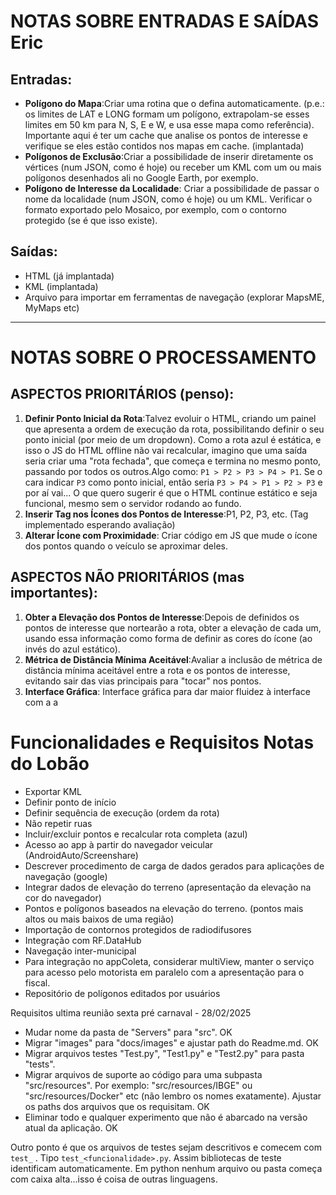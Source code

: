 # NOTAS SOBRE ENTRADAS E SAÍDAS Eric

## Entradas:

- **Polígono do Mapa**:Criar uma rotina que o defina automaticamente. (p.e.: os limites de LAT e LONG formam um polígono, extrapolam-se esses limites em 50 km para N, S, E e W, e usa esse mapa como referência). Importante aqui é ter um cache que analise os pontos de interesse e verifique se eles estão contidos nos mapas em cache. (implantada)
- **Polígonos de Exclusão**:Criar a possibilidade de inserir diretamente os vértices (num JSON, como é hoje) ou receber um KML com um ou mais polígonos desenhados ali no Google Earth, por exemplo.
- **Polígono de Interesse da Localidade**:
  Criar a possibilidade de passar o nome da localidade (num JSON, como é hoje) ou um KML. Verificar o formato exportado pelo Mosaico, por exemplo, com o contorno protegido (se é que isso existe).

## Saídas:

- HTML (já implantada)
- KML (implantada)
- Arquivo para importar em ferramentas de navegação (explorar MapsME, MyMaps etc)

---

# NOTAS SOBRE O PROCESSAMENTO

## ASPECTOS PRIORITÁRIOS (penso):

1. **Definir Ponto Inicial da Rota**:Talvez evoluir o HTML, criando um painel que apresenta a ordem de execução da rota, possibilitando definir o seu ponto inicial (por meio de um dropdown). Como a rota azul é estática, e isso o JS do HTML offline não vai recalcular, imagino que uma saída seria criar uma "rota fechada", que começa e termina no mesmo ponto, passando por todos os outros.Algo como: `P1 > P2 > P3 > P4 > P1`. Se o cara indicar `P3` como ponto inicial, então seria `P3 > P4 > P1 > P2 > P3` e por aí vai... O que quero sugerir é que o HTML continue estático e seja funcional, mesmo sem o servidor rodando ao fundo.
2. **Inserir Tag nos Ícones dos Pontos de Interesse**:P1, P2, P3, etc.   (Tag implementado esperando avaliação)
3. **Alterar Ícone com Proximidade**:
   Criar código em JS que mude o ícone dos pontos quando o veículo se aproximar deles.

## ASPECTOS NÃO PRIORITÁRIOS (mas importantes):

1. **Obter a Elevação dos Pontos de Interesse**:Depois de definidos os pontos de interesse que nortearão a rota, obter a elevação de cada um, usando essa informação como forma de definir as cores do ícone (ao invés do azul estático).
2. **Métrica de Distância Mínima Aceitável**:Avaliar a inclusão de métrica de distância mínima aceitável entre a rota e os pontos de interesse, evitando sair das vias principais para "tocar" nos pontos.
3. **Interface Gráfica**:
   Interface gráfica para dar maior fluidez à interface com a a

# Funcionalidades e Requisitos Notas do Lobão

- Exportar KML
- Definir ponto de início
- Definir sequência de execução (ordem da rota)
- Não repetir ruas
- Incluir/excluir pontos e recalcular rota completa (azul)
- Acesso ao app à partir do navegador veicular (AndroidAuto/Screenshare)
- Descrever procedimento de carga de dados gerados para aplicações de navegação (google)
- Integrar dados de elevação do terreno (apresentação da elevação na cor do navegador)
- Pontos e polígonos baseados na elevação do terreno. (pontos mais altos ou mais baixos de uma região)
- Importação de contornos protegidos de radiodifusores
- Integração com RF.DataHub
- Navegação inter-municipal
- Para integração no appColeta, considerar multiView, manter o serviço para acesso pelo motorista em paralelo com a apresentação para o fiscal.
- Repositório de polígonos editados por usuários


Requisitos ultima reunião sexta pré carnaval - 28/02/2025

* Mudar nome da pasta de "Servers" para "src". OK
* Migrar "images" para "docs/images" e ajustar path do Readme.md. OK
* Migrar arquivos testes "Test.py", "Test1.py" e "Test2.py" para pasta "tests".
* Migrar arquivos de suporte ao código para uma subpasta "src/resources". Por exemplo: "src/resources/IBGE" ou "src/resources/Docker" etc (não lembro os nomes exatamente). Ajustar os paths dos arquivos que os requisitam. OK
* Eliminar todo e qualquer experimento que não é abarcado na versão atual da aplicação. OK

Outro ponto é que os arquivos de testes sejam descritivos e comecem com `test_` . Tipo `test_<funcionalidade>.py`. Assim bibliotecas de teste identificam automaticamente. Em python nenhum arquivo ou pasta começa com caixa alta...isso é coisa de outras linguagens.
